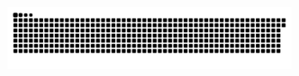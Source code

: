 <picture>
  <source media="(prefers-color-scheme: dark)" srcset="https://raw.githubusercontent.com/MarineHakobyan/MarineHakobyan/33bdf80eab0e44158a926933c43262e9e4c48342/github-contribution-grid-snake-dark.svg" />
  <source media="(prefers-color-scheme: light)" srcset="https://raw.githubusercontent.com/MarineHakobyan/MarineHakobyan/33bdf80eab0e44158a926933c43262e9e4c48342/github-contribution-grid-snake.svg" />
  <img alt="github-snake" src="https://raw.githubusercontent.com/MarineHakobyan/MarineHakobyan/33bdf80eab0e44158a926933c43262e9e4c48342/github-contribution-grid-snake-dark.svg" />
</picture>
